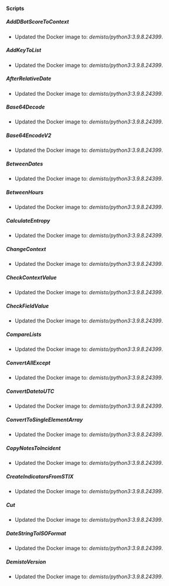 
#### Scripts
##### AddDBotScoreToContext
- Updated the Docker image to: *demisto/python3:3.9.8.24399*.
##### AddKeyToList
- Updated the Docker image to: *demisto/python3:3.9.8.24399*.
##### AfterRelativeDate
- Updated the Docker image to: *demisto/python3:3.9.8.24399*.
##### Base64Decode
- Updated the Docker image to: *demisto/python3:3.9.8.24399*.
##### Base64EncodeV2
- Updated the Docker image to: *demisto/python3:3.9.8.24399*.
##### BetweenDates
- Updated the Docker image to: *demisto/python3:3.9.8.24399*.
##### BetweenHours
- Updated the Docker image to: *demisto/python3:3.9.8.24399*.
##### CalculateEntropy
- Updated the Docker image to: *demisto/python3:3.9.8.24399*.
##### ChangeContext
- Updated the Docker image to: *demisto/python3:3.9.8.24399*.
##### CheckContextValue
- Updated the Docker image to: *demisto/python3:3.9.8.24399*.
##### CheckFieldValue
- Updated the Docker image to: *demisto/python3:3.9.8.24399*.
##### CompareLists
- Updated the Docker image to: *demisto/python3:3.9.8.24399*.
##### ConvertAllExcept
- Updated the Docker image to: *demisto/python3:3.9.8.24399*.
##### ConvertDatetoUTC
- Updated the Docker image to: *demisto/python3:3.9.8.24399*.
##### ConvertToSingleElementArray
- Updated the Docker image to: *demisto/python3:3.9.8.24399*.
##### CopyNotesToIncident
- Updated the Docker image to: *demisto/python3:3.9.8.24399*.
##### CreateIndicatorsFromSTIX
- Updated the Docker image to: *demisto/python3:3.9.8.24399*.
##### Cut
- Updated the Docker image to: *demisto/python3:3.9.8.24399*.
##### DateStringToISOFormat
- Updated the Docker image to: *demisto/python3:3.9.8.24399*.
##### DemistoVersion
- Updated the Docker image to: *demisto/python3:3.9.8.24399*.